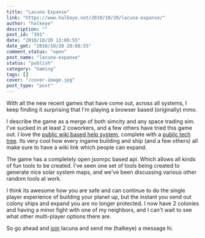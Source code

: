 ```yaml
---
title: "Lacuna Expanse"
link: "https://www.halkeye.net/2010/10/20/lacuna-expanse/"
author: "halkeye"
description: ""
post_id: "391"
date: "2010/10/20 13:08:55"
date_gmt: "2010/10/20 20:08:55"
comment_status: "open"
post_name: "lacuna-expanse"
status: "publish"
category: "Gaming"
tags: []
cover: "/cover-image.jpg"
post_type: "post"
---
```


With all the new recent games that have come out, across all systems, I keep finding it surprising that I'm playing a browser based (originally) mmo.

I describe the game as a merge of both simcity and any space trading sim. I've sucked in at least 2 coworkers, and a few others have tried this game out. I love the [public wiki based help system](http://community.lacunaexpanse.com/wiki), complete with a [public tech tree](http://community.lacunaexpanse.com/wiki/tech-tree). Its very cool how every ingame building and ship (and a few others) all make sure to have a wiki link which people can expand.

The game has a completely open jsonrpc based api. Which allows all kinds of fun tools to be created. I've seen one set of tools being created to generate nice solar system maps, and we've been discussing various other random tools at work.

I think its awesome how you are safe and can continue to do the single player experience of building your planet up, but the instant you send out colony ships and expand you are no longer protected. I now have 2 colonies and having a minor fight with one of my neighbors, and I can't wait to see what other multi-player options there are.

So go ahead and [join](https://us1.lacunaexpanse.com/#referral=3989a52e-cbfb-35db-8592-e46f0bf902fa) lacuna and send me (halkeye) a message hi.